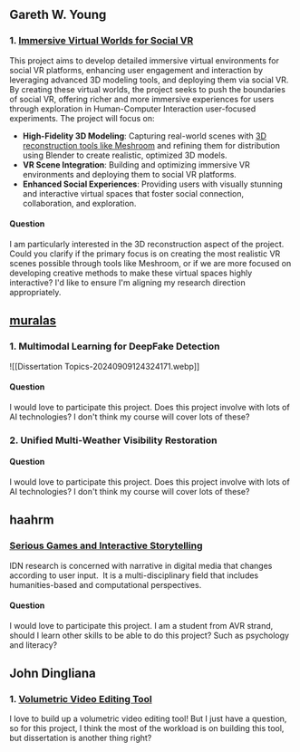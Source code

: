 ## Gareth W. Young
### 1. [Immersive Virtual Worlds for Social VR](https://projects.scss.tcd.ie/project/creating-immersive-virtual-worlds-for-social-vr/)
This project aims to develop detailed immersive virtual environments for social VR platforms, enhancing user engagement and interaction by leveraging advanced 3D modeling tools, and deploying them via social VR. By creating these virtual worlds, the project seeks to push the boundaries of social VR, offering richer and more immersive experiences for users through exploration in Human-Computer Interaction user-focused experiments.
The project will focus on:

- **High-Fidelity 3D Modeling**: Capturing real-world scenes with [3D reconstruction tools like Meshroom](https://www.youtube.com/watch?v=v_O6tYKQEBA) and refining them for distribution using Blender to create realistic, optimized 3D models.
- **VR Scene Integration**: Building and optimizing immersive VR environments and deploying them to social VR platforms.
- **Enhanced Social Experiences**: Providing users with visually stunning and interactive virtual spaces that foster social connection, collaboration, and exploration.
#### Question
I am particularly interested in the 3D reconstruction aspect of the project. Could you clarify if the primary focus is on creating the most realistic VR scenes possible through tools like Meshroom, or if we are more focused on developing creative methods to make these virtual spaces highly interactive? I'd like to ensure I'm aligning my research direction appropriately.

## [muralas](https://projects.scss.tcd.ie/author/muralas/?post_type=project)
### 1. Multimodal Learning for DeepFake Detection
![[Dissertation Topics-20240909124324171.webp]]

#### Question
I would love to participate this project. Does this project involve with lots of AI technologies? I don't think my course will cover lots of these?

### 2. Unified Multi-Weather Visibility Restoration

#### Question
I would love to participate this project. Does this project involve with lots of AI technologies? I don't think my course will cover lots of these?

## haahrm

### [Serious Games and Interactive Storytelling](https://projects.scss.tcd.ie/project/serious-games-and-interactive-storytelling/)
IDN research is concerned with narrative in digital media that changes according to user input.  It is a multi-disciplinary field that includes humanities-based and computational perspectives.

#### Question
I would love to participate this project. I am a student from AVR strand, should I learn other skills to be able to do this project? Such as psychology and literacy?


## John Dingliana

### 1. [Volumetric Video Editing Tool](https://projects.scss.tcd.ie/project/volumetric-video-editing-tool/)

I love to build up a volumetric video editing tool! But I just have a question, so for this project, I think the most of the workload is on building this tool, but dissertation is another thing right?